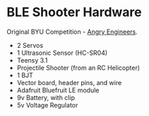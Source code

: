 BLE Shooter Hardware
====================

Original BYU Competition - [Angry Engineers](http://www.et.byu.edu/~bmazzeo/LTR/2014/).

- 2 Servos
- 1 Ultrasonic Sensor (HC-SR04)
- Teensy 3.1
- Projectile Shooter (from an RC Helicopter)
- 1 BJT
- Vector board, header pins, and wire
- Adafruit Bluefruit LE module
- 9v Battery, with clip
- 5v Voltage Regulator
